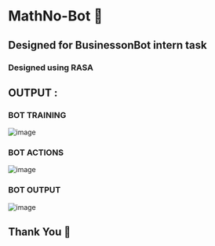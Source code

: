 # MathNo-Bot 🤖
## Designed for BusinessonBot intern task
### Designed using RASA

## OUTPUT :

### BOT TRAINING
![image](https://user-images.githubusercontent.com/83743397/221842973-43febc92-7d5c-4d6f-8b00-ab77183d25bc.png)

### BOT ACTIONS
![image](https://user-images.githubusercontent.com/83743397/221843103-348a4c0e-2c62-4efa-b7e2-32b149d1b856.png)

### BOT OUTPUT
![image](https://user-images.githubusercontent.com/83743397/221842798-5521dcda-97e6-49f2-92e2-bbb87d916acb.png)

## Thank You 👋
